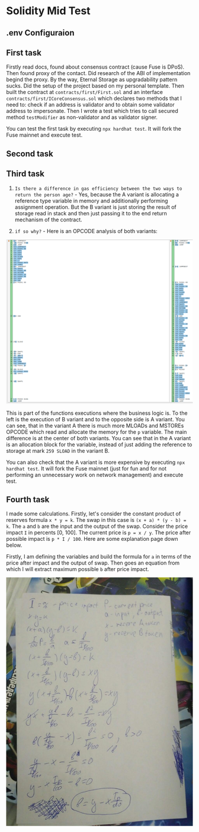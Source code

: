 # Solidity Mid Test

## .env Configuraion

## First task

Firstly read docs, found about consensus contract (cause Fuse is DPoS). Then found proxy of the contact. Did research of the ABI of implementation begind the proxy. By the way, Eternal Storage as upgradability pattern sucks. Did the setup of the project based on my personal template. Then built the contract at `contracts/first/First.sol` and an interface `contracts/first/ICoreConsensus.sol` which declares two methods that I need to: check if an address is validator and to obtain some validator address to impersonate. Then I wrote a test which tries to call secured method `testModifier` as non-validator and as validator signer.

You can test the first task by executing `npx hardhat test`. It will fork the Fuse mainnet and execute test.

## Second task

## Third task

1. `Is there a difference in gas efficiency between the two ways to return the person age?` - Yes, because the A variant is allocating a reference type variable in memory and additionally performing assignment operation. But the B variant is just storing the result of storage read in stack and then just passing it to the end return mechanism of the contract.

2. `if so why?` - Here is an OPCODE analysis of both variants:

![The OPCODE analysis of the variants](./third_ref.png)

This is part of the functions executions where the business logic is. To the left is the execution of B variant and to the opposite side is A variant. You can see, that in the variant A there is much more MLOADs and MSTOREs OPCODE which read and allocate the memory for the `p` variable. The main difference is at the center of both variants. You can see that in the A variant is an allocation block for the variable, instead of just adding the reference to storage at mark `259 SLOAD` in the variant B.

You can also check that the A variant is more expensive by executing `npx hardhat test`. It will fork the Fuse mainnet (just for fun and for not performing an unnecessary work on network management) and execute test.

## Fourth task

I made some calculations. Firstly, let's consider the constant product of reserves formula `x * y = k`. The swap in this case is `(x + a) * (y - b) = k`.
The `a` and `b` are the input and the output of the swap. Consider the price impact `I` in percents [0, 100]. The current price is `p = x / y`. The price after possible impact is `p * I / 100`. Here are some explanation page down below.

Firstly, I am defining the variables and build the formula for `a` in terms of the price after impact and the output of swap. Then goes an equation from which I will extract maximum possible `b` after price impact.

![The explanation](./explanation.jpg)
